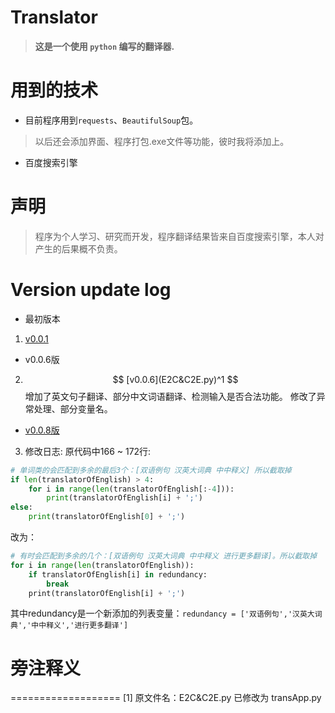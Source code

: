 # Translator
> **这是一个使用 `python` 编写的翻译器.**

# 用到的技术
* 目前程序用到`requests`、`BeautifulSoup`包。
> 以后还会添加界面、程序打包.exe文件等功能，彼时我将添加上。
* 百度搜索引擎

# 声明
> 程序为个人学习、研究而开发，程序翻译结果皆来自百度搜索引擎，本人对产生的后果概不负责。

# Version update log
* 最初版本
 1. [v0.0.1](translator.py)

* v0.0.6版
 2. $$ [v0.0.6](E2C&C2E.py)^1 $$
增加了英文句子翻译、部分中文词语翻译、检测输入是否合法功能。
修改了异常处理、部分变量名。

* [v0.0.8版](transApp.py)
 3. 修改日志:
原代码中166 ~ 172行:
```python
# 单词类的会匹配到多余的最后3个：[双语例句 汉英大词典 中中释义] 所以截取掉
if len(translatorOfEnglish) > 4:
    for i in range(len(translatorOfEnglish[:-4])):
        print(translatorOfEnglish[i] + ';')
else:
    print(translatorOfEnglish[0] + ';')
```
改为：
```python
# 有时会匹配到多余的几个：[双语例句 汉英大词典 中中释义 进行更多翻译]。所以截取掉
for i in range(len(translatorOfEnglish)):
    if translatorOfEnglish[i] in redundancy:
        break
    print(translatorOfEnglish[i] + ';')
```
其中redundancy是一个新添加的列表变量：`redundancy = ['双语例句','汉英大词典','中中释义','进行更多翻译']`

# 旁注释义
===================
[1] 原文件名：E2C&C2E.py 已修改为 transApp.py
